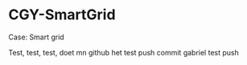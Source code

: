 # CGY-SmartGrid
Case: Smart grid

Test, test, test, doet mn github het
test push commit
gabriel test push

